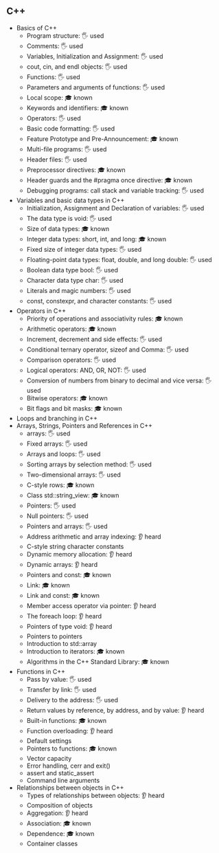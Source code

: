## C++

- Basics of C++
  - Program structure: 🖐️ used
  - Comments: 🖐️ used
  - Variables, Initialization and Assignment: 🖐️ used
  - cout, cin, and endl objects: 🖐️ used
  - Functions: 🖐️ used
  - Parameters and arguments of functions: 🖐️ used
  - Local scope: 🎓 known
  - Keywords and identifiers: 🎓 known
  - Operators: 🖐️ used
  - Basic code formatting: 🖐️ used
  - Feature Prototype and Pre-Announcement: 🎓 known
  - Multi-file programs: 🖐️ used
  - Header files: 🖐️ used
  - Preprocessor directives: 🎓 known
  - Header guards and the #pragma once directive: 🎓 known
  - Debugging programs: call stack and variable tracking: 🖐️ used
- Variables and basic data types in C++
  - Initialization, Assignment and Declaration of variables: 🖐️ used
  - The data type is void: 🖐️ used
  - Size of data types: 🎓 known
  - Integer data types: short, int, and long: 🎓 known
  - Fixed size of integer data types: 🖐️ used
  - Floating-point data types: float, double, and long double: 🖐️ used
  - Boolean data type bool: 🖐️ used
  - Character data type char: 🖐️ used
  - Literals and magic numbers: 🖐️ used
  - const, constexpr, and character constants: 🖐️ used
- Operators in C++
  - Priority of operations and associativity rules: 🎓 known
  - Arithmetic operators: 🎓 known
  - Increment, decrement and side effects: 🖐️ used
  - Conditional ternary operator, sizeof and Comma: 🖐️ used
  - Comparison operators: 🖐️ used
  - Logical operators: AND, OR, NOT: 🖐️ used
  - Conversion of numbers from binary to decimal and vice versa: 🖐️ used
  - Bitwise operators: 🎓 known
  - Bit flags and bit masks: 🎓 known
- Loops and branching in C++
- Arrays, Strings, Pointers and References in C++
  - arrays: 🖐️ used
  - Fixed arrays: 🖐️ used
  - Arrays and loops: 🖐️ used
  - Sorting arrays by selection method: 🖐️ used
  - Two-dimensional arrays: 🖐️ used
  - C-style rows: 🎓 known
  - Class std::string_view: 🎓 known
  - Pointers: 🖐️ used
  - Null pointers: 🖐️ used
  - Pointers and arrays: 🖐️ used
  - Address arithmetic and array indexing: 👂 heard
  - C-style string character constants
  - Dynamic memory allocation: 👂 heard
  - Dynamic arrays: 👂 heard
  - Pointers and const: 🎓 known
  - Link: 🎓 known
  - Link and const: 🎓 known
  - Member access operator via pointer: 👂 heard
  - The foreach loop: 👂 heard
  - Pointers of type void: 👂 heard
  - Pointers to pointers
  - Introduction to std::array
  - Introduction to iterators: 🎓 known
  - Algorithms in the C++ Standard Library: 🎓 known
- Functions in C++
  - Pass by value: 🖐️ used
  - Transfer by link: 🖐️ used
  - Delivery to the address: 🖐️ used
  - Return values by reference, by address, and by value: 👂 heard
  - Built-in functions: 🎓 known
  - Function overloading: 👂 heard
  - Default settings
  - Pointers to functions: 🎓 known
  - Vector capacity
  - Error handling, cerr and exit()
  - assert and static_assert
  - Command line arguments
- Relationships between objects in C++
  - Types of relationships between objects: 👂 heard
  - Composition of objects
  - Aggregation: 👂 heard
  - Association: 🎓 known
  - Dependence: 🎓 known
  - Container classes